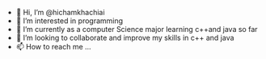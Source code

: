 - 👋 Hi, I’m @hichamkhachiai
- 👀 I’m interested in programming 
- 🌱 I’m currently as a computer Science major learning c++and  java so far
- 💞️ I’m looking to collaborate and improve my skills in c++ and java
- 📫 How to reach me ...

<!---
hichamkhachiai/hichamkhachiai is a ✨ special ✨ repository because its `README.md` (this file) appears on your GitHub profile.
You can click the Preview link to take a look at your changes.
--->
